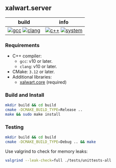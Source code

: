 ## xalwart.server

| build | info |
|---|---|
| [![gcc](https://github.com/YuriyLisovskiy/xalwart.server/actions/workflows/tests-gcc.yml/badge.svg)](https://github.com/YuriyLisovskiy/xalwart.server/actions/workflows/tests-gcc.yml) [![clang](https://github.com/YuriyLisovskiy/xalwart.server/actions/workflows/tests-clang.yml/badge.svg)](https://github.com/YuriyLisovskiy/xalwart.server/actions/workflows/tests-clang.yml) | [![c++](https://img.shields.io/badge/c%2B%2B-20-blue)](https://isocpp.org/) [![system](https://img.shields.io/badge/Ubuntu-OS-blue.svg?style=flat&logo=ubuntu)](https://ubuntu.com/) |

### Requirements
- C++ compiler:
    - `gcc`: v10 or later.
    - `clang`: v10 or later.
- CMake: `3.12` or later.
- Additional libraries:
    - [xalwart.core](https://github.com/YuriyLisovskiy/xalwart.core) (required)

### Build and Install
```bash
mkdir build && cd build
cmake -DCMAKE_BUILD_TYPE=Release ..
make && sudo make install
```

### Testing
```bash
mkdir build && cd build
cmake -DCMAKE_BUILD_TYPE=Debug .. && make
```
Use valgrind to check for memory leaks:
```bash
valgrind --leak-check=full ./tests/unittests-all
```

